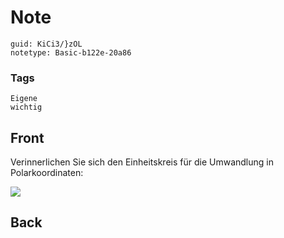 # Note
```
guid: KiCi3/}zOL
notetype: Basic-b122e-20a86
```

### Tags
```
Eigene
wichtig
```

## Front
Verinnerlichen Sie sich den Einheitskreis für die Umwandlung in
Polarkoordinaten:
<div><img src="1200px-Unit_circle_angles_color.svg.png"></div>

## Back

